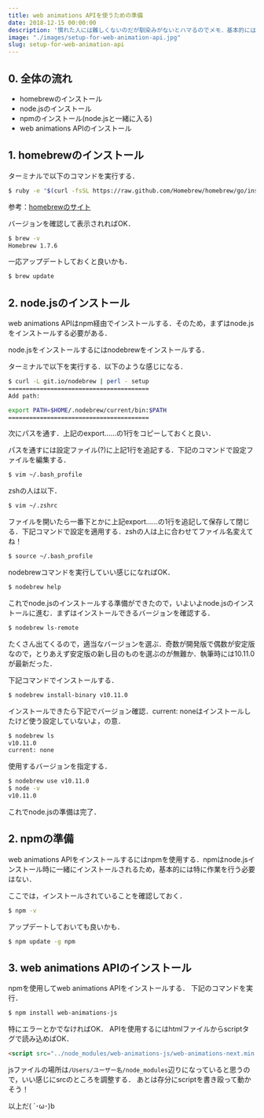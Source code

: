 ```yaml
---
title: web animations APIを使うための準備
date: 2018-12-15 00:00:00
description: '慣れた人には難しくないのだが馴染みがないとハマるのでメモ．基本的にはターミナルであれこれする感じ．'
image: "./images/setup-for-web-animation-api.jpg"
slug: setup-for-web-animation-api
---
```


## **0. 全体の流れ**
- homebrewのインストール
- node.jsのインストール
- npmのインストール(node.jsと一緒に入る)
- web animations APIのインストール

## **1. homebrewのインストール**

ターミナルで以下のコマンドを実行する．

```bash
$ ruby -e "$(curl -fsSL https://raw.github.com/Homebrew/homebrew/go/install)"
```

参考：[homebrewのサイト](https://brew.sh/)

バージョンを確認して表示されればOK．

```bash
$ brew -v
Homebrew 1.7.6
```

一応アップデートしておくと良いかも．

```bash
$ brew update
```

## **2. node.jsのインストール**

web animations APIはnpm経由でインストールする．そのため，まずはnode.jsをインストールする必要がある．

node.jsをインストールするにはnodebrewをインストールする．

ターミナルで以下を実行する．以下のような感じになる．
```bash
$ curl -L git.io/nodebrew | perl - setup
========================================
Add path:

export PATH=$HOME/.nodebrew/current/bin:$PATH
========================================
```

次にパスを通す．上記のexport……の1行をコピーしておくと良い．

パスを通すには設定ファイル(?)に上記1行を追記する．下記のコマンドで設定ファイルを編集する．

```bash
$ vim ~/.bash_profile
```

zshの人は以下．
```bash
$ vim ~/.zshrc
```

ファイルを開いたら一番下とかに上記export……の1行を追記して保存して閉じる．下記コマンドで設定を適用する．zshの人は上に合わせてファイル名変えてね！

```bash
$ source ~/.bash_profile
```

nodebrewコマンドを実行していい感じになればOK．

```bash
$ nodebrew help
```

これでnode.jsのインストールする準備ができたので，いよいよnode.jsのインストールに進む．まずはインストールできるバージョンを確認する．

```bash
$ nodebrew ls-remote
```

たくさん出てくるので，適当なバージョンを選ぶ．奇数が開発版で偶数が安定版なので，とりあえず安定版の新し目のものを選ぶのが無難か．執筆時には10.11.0が最新だった．

下記コマンドでインストールする．

```bash
$ nodebrew install-binary v10.11.0
```

インストールできたら下記でバージョン確認．current: noneはインストールしたけど使う設定していないよ，の意．

```bash
$ nodebrew ls
v10.11.0
current: none
```

使用するバージョンを指定する．

```bash
$ nodebrew use v10.11.0
$ node -v
v10.11.0
```

これでnode.jsの準備は完了．

## **2. npmの準備**

web animations APIをインストールするにはnpmを使用する．npmはnode.jsインストール時に一緒にインストールされるため，基本的には特に作業を行う必要はない．

ここでは，インストールされていることを確認しておく．

```bash
$ npm -v
```

アップデートしておいても良いかも．

```bash
$ npm update -g npm
```

## **3. web animations APIのインストール**

npmを使用してweb animations APIをインストールする．
下記のコマンドを実行．

```bash
$ npm install web-animations-js
```

特にエラーとかでなければOK．
APIを使用するにはhtmlファイルからscriptタグで読み込めばOK．
```html
<script src="../node_modules/web-animations-js/web-animations-next.min.js"></script>
```

jsファイルの場所は`/Users/ユーザー名/node_modules`辺りになっていると思うので，いい感じにsrcのところを調整する．
あとは存分にscriptを書き殴って動かそう！

以上だ( `･ω･)b
